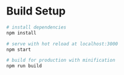 # Build Setup

``` bash
# install dependencies
npm install

# serve with hot reload at localhost:3000
npm start

# build for production with minification
npm run build

```
